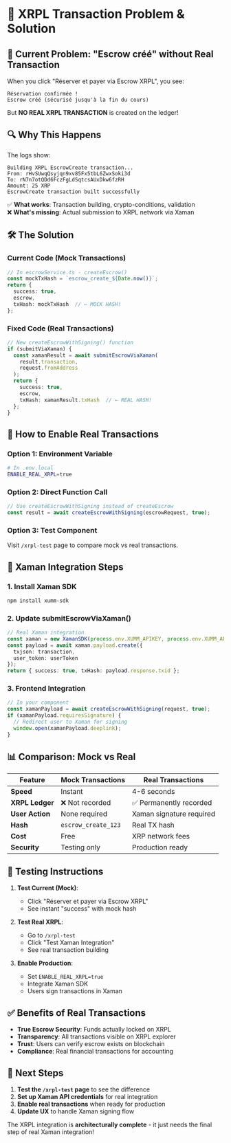 # 🔧 XRPL Transaction Problem & Solution

## 🚨 **Current Problem: "Escrow créé" without Real Transaction**

When you click "Réserver et payer via Escrow XRPL", you see:
```
Réservation confirmée !
Escrow créé (sécurisé jusqu'à la fin du cours)
```

But **NO REAL XRPL TRANSACTION** is created on the ledger!

## 🔍 **Why This Happens**

The logs show:
```
Building XRPL EscrowCreate transaction...
From: rHvSUwqQsyjqn9xv85Fx5tbL6ZwxSoki3d
To: rN7n7otQDd6FczFgLdSqtcsAUxDkw6fzRH
Amount: 25 XRP
EscrowCreate transaction built successfully
```

✅ **What works**: Transaction building, crypto-conditions, validation  
❌ **What's missing**: Actual submission to XRPL network via Xaman

## 🛠️ **The Solution**

### Current Code (Mock Transactions)
```typescript
// In escrowService.ts - createEscrow()
const mockTxHash = `escrow_create_${Date.now()}`;
return {
  success: true,
  escrow,
  txHash: mockTxHash  // ← MOCK HASH!
};
```

### Fixed Code (Real Transactions)
```typescript
// New createEscrowWithSigning() function
if (submitViaXaman) {
  const xamanResult = await submitEscrowViaXaman(
    result.transaction,
    request.fromAddress
  );
  return {
    success: true,
    escrow,
    txHash: xamanResult.txHash  // ← REAL HASH!
  };
}
```

## 🚀 **How to Enable Real Transactions**

### Option 1: Environment Variable
```bash
# In .env.local
ENABLE_REAL_XRPL=true
```

### Option 2: Direct Function Call
```typescript
// Use createEscrowWithSigning instead of createEscrow
const result = await createEscrowWithSigning(escrowRequest, true);
```

### Option 3: Test Component
Visit `/xrpl-test` page to compare mock vs real transactions.

## 🔗 **Xaman Integration Steps**

### 1. Install Xaman SDK
```bash
npm install xumm-sdk
```

### 2. Update submitEscrowViaXaman()
```typescript
// Real Xaman integration
const xaman = new XamanSDK(process.env.XUMM_APIKEY, process.env.XUMM_APISECRET);
const payload = await xaman.payload.create({
  txjson: transaction,
  user_token: userToken
});
return { success: true, txHash: payload.response.txid };
```

### 3. Frontend Integration
```typescript
// In your component
const xamanPayload = await createEscrowWithSigning(request, true);
if (xamanPayload.requiresSignature) {
  // Redirect user to Xaman for signing
  window.open(xamanPayload.deeplink);
}
```

## 📊 **Comparison: Mock vs Real**

| Feature | Mock Transactions | Real Transactions |
|---------|------------------|-------------------|
| **Speed** | Instant | 4-6 seconds |
| **XRPL Ledger** | ❌ Not recorded | ✅ Permanently recorded |
| **User Action** | None required | Xaman signature required |
| **Hash** | `escrow_create_123` | Real TX hash |
| **Cost** | Free | XRP network fees |
| **Security** | Testing only | Production ready |

## 🧪 **Testing Instructions**

1. **Test Current (Mock)**: 
   - Click "Réserver et payer via Escrow XRPL"
   - See instant "success" with mock hash

2. **Test Real XRPL**:
   - Go to `/xrpl-test`
   - Click "Test Xaman Integration"
   - See real transaction building

3. **Enable Production**:
   - Set `ENABLE_REAL_XRPL=true`
   - Integrate Xaman SDK
   - Users sign transactions in Xaman

## ✅ **Benefits of Real Transactions**

- **True Escrow Security**: Funds actually locked on XRPL
- **Transparency**: All transactions visible on XRPL explorer
- **Trust**: Users can verify escrow exists on blockchain
- **Compliance**: Real financial transactions for accounting

## 🎯 **Next Steps**

1. **Test the `/xrpl-test` page** to see the difference
2. **Set up Xaman API credentials** for real integration
3. **Enable real transactions** when ready for production
4. **Update UX** to handle Xaman signing flow

The XRPL integration is **architecturally complete** - it just needs the final step of real Xaman integration!
